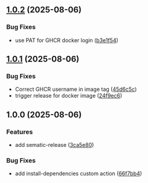 ## [1.0.2](https://github.com/afshan-code/devops-diploma-2025-2/compare/v1.0.1...v1.0.2) (2025-08-06)

### Bug Fixes

* use PAT for GHCR docker login ([b3e1f54](https://github.com/afshan-code/devops-diploma-2025-2/commit/b3e1f54ca8687bc9c77232251799c0028e5a97b9))

## [1.0.1](https://github.com/afshan-code/devops-diploma-2025-2/compare/v1.0.0...v1.0.1) (2025-08-06)

### Bug Fixes

* Correct GHCR username in image tag ([45d6c5c](https://github.com/afshan-code/devops-diploma-2025-2/commit/45d6c5c1389339316940035fca8f2a95d26560e9))
* trigger release for docker image ([24f9ec6](https://github.com/afshan-code/devops-diploma-2025-2/commit/24f9ec6abde34d4baa176339e003315cb33febe3))

## 1.0.0 (2025-08-06)

### Features

* add sematic-release ([3ca5e80](https://github.com/afshan-code/devops-diploma-2025-2/commit/3ca5e80a89f46a49a70b5f6bf0d63630389ee94b))

### Bug Fixes

* add install-dependencies custom action ([66f7bb4](https://github.com/afshan-code/devops-diploma-2025-2/commit/66f7bb4216a2641d6147ef32baedd521e0f3d90f))
